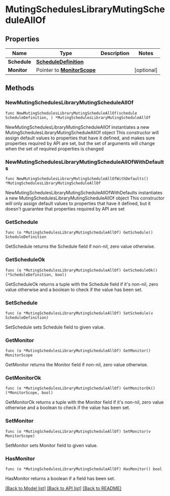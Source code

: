 # MutingSchedulesLibraryMutingScheduleAllOf

## Properties

Name | Type | Description | Notes
------------ | ------------- | ------------- | -------------
**Schedule** | [**ScheduleDefinition**](ScheduleDefinition.md) |  | 
**Monitor** | Pointer to [**MonitorScope**](MonitorScope.md) |  | [optional] 

## Methods

### NewMutingSchedulesLibraryMutingScheduleAllOf

`func NewMutingSchedulesLibraryMutingScheduleAllOf(schedule ScheduleDefinition, ) *MutingSchedulesLibraryMutingScheduleAllOf`

NewMutingSchedulesLibraryMutingScheduleAllOf instantiates a new MutingSchedulesLibraryMutingScheduleAllOf object
This constructor will assign default values to properties that have it defined,
and makes sure properties required by API are set, but the set of arguments
will change when the set of required properties is changed

### NewMutingSchedulesLibraryMutingScheduleAllOfWithDefaults

`func NewMutingSchedulesLibraryMutingScheduleAllOfWithDefaults() *MutingSchedulesLibraryMutingScheduleAllOf`

NewMutingSchedulesLibraryMutingScheduleAllOfWithDefaults instantiates a new MutingSchedulesLibraryMutingScheduleAllOf object
This constructor will only assign default values to properties that have it defined,
but it doesn't guarantee that properties required by API are set

### GetSchedule

`func (o *MutingSchedulesLibraryMutingScheduleAllOf) GetSchedule() ScheduleDefinition`

GetSchedule returns the Schedule field if non-nil, zero value otherwise.

### GetScheduleOk

`func (o *MutingSchedulesLibraryMutingScheduleAllOf) GetScheduleOk() (*ScheduleDefinition, bool)`

GetScheduleOk returns a tuple with the Schedule field if it's non-nil, zero value otherwise
and a boolean to check if the value has been set.

### SetSchedule

`func (o *MutingSchedulesLibraryMutingScheduleAllOf) SetSchedule(v ScheduleDefinition)`

SetSchedule sets Schedule field to given value.


### GetMonitor

`func (o *MutingSchedulesLibraryMutingScheduleAllOf) GetMonitor() MonitorScope`

GetMonitor returns the Monitor field if non-nil, zero value otherwise.

### GetMonitorOk

`func (o *MutingSchedulesLibraryMutingScheduleAllOf) GetMonitorOk() (*MonitorScope, bool)`

GetMonitorOk returns a tuple with the Monitor field if it's non-nil, zero value otherwise
and a boolean to check if the value has been set.

### SetMonitor

`func (o *MutingSchedulesLibraryMutingScheduleAllOf) SetMonitor(v MonitorScope)`

SetMonitor sets Monitor field to given value.

### HasMonitor

`func (o *MutingSchedulesLibraryMutingScheduleAllOf) HasMonitor() bool`

HasMonitor returns a boolean if a field has been set.


[[Back to Model list]](../README.md#documentation-for-models) [[Back to API list]](../README.md#documentation-for-api-endpoints) [[Back to README]](../README.md)


